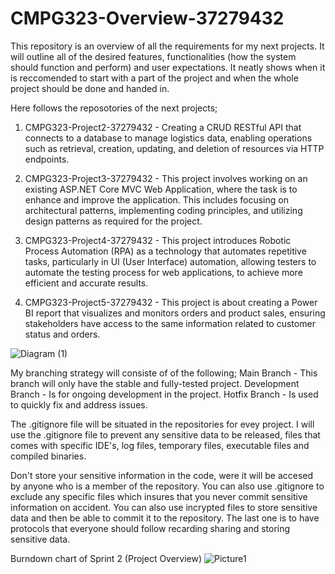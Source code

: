 # CMPG323-Overview-37279432
This repository is an overview of all the requirements for my next projects. It will outline all of the desired features, functionalities (how the system should function and perform) and user expectations.
It neatly shows when it is reccomended to start with a part of the project and when the whole project should be done and handed in.


 Here follows the reposotories of the next projects;
 
1. CMPG323-Project2-37279432 - Creating a CRUD RESTful API that connects to a database to manage logistics data, enabling operations such as retrieval, creation, updating, and deletion of resources via HTTP endpoints.

2. CMPG323-Project3-37279432 - This project involves working on an existing ASP.NET Core MVC Web Application, where the task is to enhance and improve the application. This includes focusing on architectural patterns, implementing coding principles, and utilizing design patterns as required for the project.

3. CMPG323-Project4-37279432 - This project introduces Robotic Process Automation (RPA) as a technology that automates repetitive tasks, particularly in UI (User Interface) automation, allowing testers to automate the testing process for web applications, to achieve more efficient and accurate results.

4. CMPG323-Project5-37279432 - This project is about creating a Power BI report that visualizes and monitors orders and product sales, ensuring stakeholders have access to the same information related to customer status and orders.

![Diagram (1)](https://github.com/H3nlo/CMPG323-Overview-37279432/assets/111774279/f20ace70-794d-4fbb-8355-27e083d918a3)




My branching strategy will consiste of of the following;
Main Branch - This branch will only have the stable and fully-tested project.
Development Branch - Is for ongoing development in the project.
Hotfix Branch - Is used to quickly fix and address issues.


The .gitignore file will be situated in the repositories for evey project. I will use the .gitignore file to prevent any sensitive data to be released, files that comes with specific IDE's, log files, temporary files, executable files and compiled binaries.


Don't store your sensitive information in the code, were it will be accesed by anyone who is a member of the repository. You can also use .gitignore to exclude any specific files which insures that you never commit sensitive information on accident. You can also use incrypted files to store sensitive data and then be able to commit it to the repository. The last one is to have protocols that everyone should follow recarding sharing and storing sensitive data.

Burndown chart of Sprint 2 (Project Overview)
![Picture1](https://github.com/H3nlo/CMPG323-Overview-37279432/assets/111774279/1e4b3fcc-0d8f-412d-9c8d-61607531d167)
